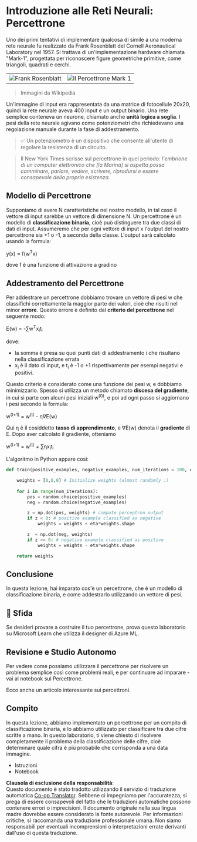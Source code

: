 <!--
CO_OP_TRANSLATOR_METADATA:
{
  "original_hash": "59021c5f419d3feda19075910a74280a",
  "translation_date": "2025-05-20T02:35:35+00:00",
  "source_file": "15-rag-and-vector-databases/data/perceptron.md",
  "language_code": "it"
}
-->
# Introduzione alle Reti Neurali: Percettrone

Uno dei primi tentativi di implementare qualcosa di simile a una moderna rete neurale fu realizzato da Frank Rosenblatt del Cornell Aeronautical Laboratory nel 1957. Si trattava di un'implementazione hardware chiamata "Mark-1", progettata per riconoscere figure geometriche primitive, come triangoli, quadrati e cerchi.

|      |      |
|--------------|-----------|
|<img src='images/Rosenblatt-wikipedia.jpg' alt='Frank Rosenblatt'/> | <img src='images/Mark_I_perceptron_wikipedia.jpg' alt='Il Percettrone Mark 1' />|

> Immagini da Wikipedia

Un'immagine di input era rappresentata da una matrice di fotocellule 20x20, quindi la rete neurale aveva 400 input e un output binario. Una rete semplice conteneva un neurone, chiamato anche **unità logica a soglia**. I pesi della rete neurale agivano come potenziometri che richiedevano una regolazione manuale durante la fase di addestramento.

> ✅ Un potenziometro è un dispositivo che consente all'utente di regolare la resistenza di un circuito.

> Il New York Times scrisse sul percettrone in quel periodo: *l'embrione di un computer elettronico che [la Marina] si aspetta possa camminare, parlare, vedere, scrivere, riprodursi e essere consapevole della propria esistenza.*

## Modello di Percettrone

Supponiamo di avere N caratteristiche nel nostro modello, in tal caso il vettore di input sarebbe un vettore di dimensione N. Un percettrone è un modello di **classificazione binaria**, cioè può distinguere tra due classi di dati di input. Assumeremo che per ogni vettore di input x l'output del nostro percettrone sia +1 o -1, a seconda della classe. L'output sarà calcolato usando la formula:

y(x) = f(w<sup>T</sup>x)

dove f è una funzione di attivazione a gradino

## Addestramento del Percettrone

Per addestrare un percettrone dobbiamo trovare un vettore di pesi w che classifichi correttamente la maggior parte dei valori, cioè che risulti nel minor **errore**. Questo errore è definito dal **criterio del percettrone** nel seguente modo:

E(w) = -∑w<sup>T</sup>x<sub>i</sub>t<sub>i</sub>

dove:

* la somma è presa su quei punti dati di addestramento i che risultano nella classificazione errata
* x<sub>i</sub> è il dato di input, e t<sub>i</sub> è -1 o +1 rispettivamente per esempi negativi e positivi.

Questo criterio è considerato come una funzione dei pesi w, e dobbiamo minimizzarlo. Spesso si utilizza un metodo chiamato **discesa del gradiente**, in cui si parte con alcuni pesi iniziali w<sup>(0)</sup>, e poi ad ogni passo si aggiornano i pesi secondo la formula:

w<sup>(t+1)</sup> = w<sup>(t)</sup> - η∇E(w)

Qui η è il cosiddetto **tasso di apprendimento**, e ∇E(w) denota il **gradiente** di E. Dopo aver calcolato il gradiente, otteniamo

w<sup>(t+1)</sup> = w<sup>(t)</sup> + ∑ηx<sub>i</sub>t<sub>i</sub>

L'algoritmo in Python appare così:

```python
def train(positive_examples, negative_examples, num_iterations = 100, eta = 1):

    weights = [0,0,0] # Initialize weights (almost randomly :)
        
    for i in range(num_iterations):
        pos = random.choice(positive_examples)
        neg = random.choice(negative_examples)

        z = np.dot(pos, weights) # compute perceptron output
        if z < 0: # positive example classified as negative
            weights = weights + eta*weights.shape

        z  = np.dot(neg, weights)
        if z >= 0: # negative example classified as positive
            weights = weights - eta*weights.shape

    return weights
```

## Conclusione

In questa lezione, hai imparato cos'è un percettrone, che è un modello di classificazione binaria, e come addestrarlo utilizzando un vettore di pesi.

## 🚀 Sfida

Se desideri provare a costruire il tuo percettrone, prova questo laboratorio su Microsoft Learn che utilizza il designer di Azure ML.

## Revisione e Studio Autonomo

Per vedere come possiamo utilizzare il percettrone per risolvere un problema semplice così come problemi reali, e per continuare ad imparare - vai al notebook sul Percettrone.

Ecco anche un articolo interessante sui percettroni.

## Compito

In questa lezione, abbiamo implementato un percettrone per un compito di classificazione binaria, e lo abbiamo utilizzato per classificare tra due cifre scritte a mano. In questo laboratorio, ti viene chiesto di risolvere completamente il problema della classificazione delle cifre, cioè determinare quale cifra è più probabile che corrisponda a una data immagine.

* Istruzioni
* Notebook

**Clausola di esclusione della responsabilità**:  
Questo documento è stato tradotto utilizzando il servizio di traduzione automatica [Co-op Translator](https://github.com/Azure/co-op-translator). Sebbene ci impegniamo per l'accuratezza, si prega di essere consapevoli del fatto che le traduzioni automatiche possono contenere errori o imprecisioni. Il documento originale nella sua lingua madre dovrebbe essere considerato la fonte autorevole. Per informazioni critiche, si raccomanda una traduzione professionale umana. Non siamo responsabili per eventuali incomprensioni o interpretazioni errate derivanti dall'uso di questa traduzione.